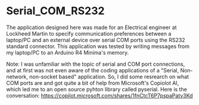 # Serial_COM_RS232
The application designed here was made for an Electrical engineer at Lockheed Martin to specify communication preferences between a laptop/PC and an external device over serial COM ports using the RS232 standard connector. This application was tested by writing messages from my laptop/PC to an Arduino R4 Minima's memory.

Note: I was unfamiliar with the topic of serial and COM port connections, and at first was not even aware of the coding applications of a "Serial, Non-network, non-socket based" application. So, I did some resrearch on what COM ports are and got quite a bit of help from Microsoft's Copiolot AI, which led me to an open source pyhton library called pyserial. 
Here is the conversation: https://copilot.microsoft.com/shares/1fnCtcT6P7pspaPatv3Kd
